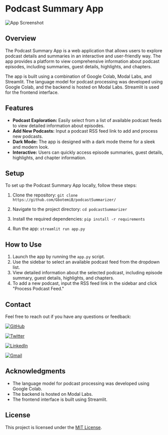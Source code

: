 # Podcast Summary App

![App Screenshot](screenshot.png)

## Overview

The Podcast Summary App is a web application that allows users to explore podcast details and summaries in an interactive and user-friendly way. The app provides a platform to view comprehensive information about podcast episodes, including summaries, guest details, highlights, and chapters.

The app is built using a combination of Google Colab, Modal Labs, and Streamlit. The language model for podcast processing was developed using Google Colab, and the backend is hosted on Modal Labs. Streamlit is used for the frontend interface.

## Features

- **Podcast Exploration:** Easily select from a list of available podcast feeds to view detailed information about episodes.
- **Add New Podcasts:** Input a podcast RSS feed link to add and process new podcasts.
- **Dark Mode:** The app is designed with a dark mode theme for a sleek and modern look.
- **Interactive:** Users can quickly access episode summaries, guest details, highlights, and chapter information.

## Setup

To set up the Podcast Summary App locally, follow these steps:

1. Clone the repository: `git clone https://github.com/GbotemiB/podcastSummarizer/`

2. Navigate to the project directory: `cd podcastSummarizer`

3. Install the required dependencies:  `pip install -r requirements`

4. Run the app: `streamlit run app.py`


## How to Use

1. Launch the app by running the `app.py` script.
2. Use the sidebar to select an available podcast feed from the dropdown list.
3. View detailed information about the selected podcast, including episode summary, guest details, highlights, and chapters.
4. To add a new podcast, input the RSS feed link in the sidebar and click "Process Podcast Feed."

## Contact

Feel free to reach out if you have any questions or feedback:


[![GitHub](https://img.shields.io/badge/github-%23121011.svg?style=for-the-badge&logo=github&logoColor=white)](https://github.com/gbotemiB)

[![Twitter](https://img.shields.io/badge/Twitter-%231DA1F2.svg?style=for-the-badge&logo=Twitter&logoColor=white)](https://twitter.com/_oluwagbotty)

[![LinkedIn](https://img.shields.io/badge/linkedin-%230077B5.svg?style=for-the-badge&logo=linkedin&logoColor=white)](https://www.linkedin.com/in/emmanuel-bolarinwa/)

[![Gmail](https://img.shields.io/badge/Gmail-D14836?style=for-the-badge&logo=gmail&logoColor=white)](mailto:gbotemibolarinwa@gmail.com)


## Acknowledgments

- The language model for podcast processing was developed using Google Colab.
- The backend is hosted on Modal Labs.
- The frontend interface is built using Streamlit.

## License

This project is licensed under the [MIT License](LICENSE).
